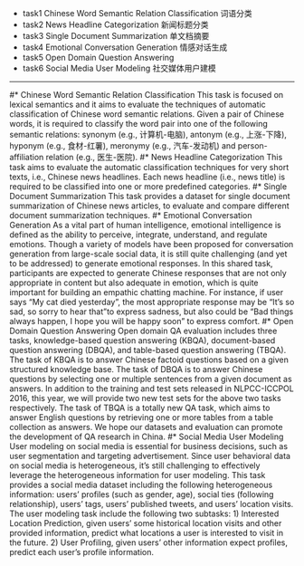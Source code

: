 
* task1 Chinese Word Semantic Relation Classification
词语分类
* task2 News Headline Categorization
新闻标题分类
* task3 Single Document Summarization
单文档摘要
* task4 Emotional Conversation Generation
情感对话生成
* task5 Open Domain Question Answering
* task6 Social Media User Modeling
社交媒体用户建模
***

#* Chinese Word Semantic Relation Classification
This task is focused on lexical semantics and it aims to evaluate the techniques of automatic classification of Chinese word semantic relations. Given a pair of Chinese words, it is required to classify the word pair into one of the following semantic relations: synonym (e.g., 计算机-电脑), antonym (e.g., 上涨-下降), hyponym (e.g., 食材-红薯), meronymy (e.g., 汽车-发动机) and person-affiliation relation (e.g., 医生-医院).
#* News Headline Categorization
This task aims to evaluate the automatic classification techniques for very short texts, i.e., Chinese news headlines. Each news headline (i.e., news title) is required to be classified into one or more predefined categories.
#* Single Document Summarization
This task provides a dataset for single document summarization of Chinese news articles, to evaluate and compare different document summarization techniques.
#* Emotional Conversation Generation
As a vital part of human intelligence, emotional intelligence is defined as the ability to perceive, integrate, understand, and regulate emotions. Though a variety of models have been proposed for conversation generation from large-scale social data, it is still quite challenging (and yet to be addressed) to generate emotional responses. In this shared task, participants are expected to generate Chinese responses that are not only appropriate in content but also adequate in emotion, which is quite important for building an empathic chatting machine. For instance, if user says “My cat died yesterday”, the most appropriate response may be “It’s so sad, so sorry to hear that”to express sadness, but also could be “Bad things always happen, I hope you will be happy soon” to express comfort.
#* Open Domain Question Answering
Open domain QA evaluation includes three tasks, knowledge-based question answering (KBQA), document-based question answering (DBQA), and table-based question answering (TBQA). The task of KBQA is to answer Chinese factoid questions based on a given structured knowledge base. The task of DBQA is to answer Chinese questions by selecting one or multiple sentences from a given document as answers. In addition to the training and test sets released in NLPCC-ICCPOL 2016, this year, we will provide two new test sets for the above two tasks respectively. The task of TBQA is a totally new QA task, which aims to answer English questions by retrieving one or more tables from a table collection as answers. We hope our datasets and evaluation can promote the development of QA research in China.
#* Social Media User Modeling
User modeling on social media is essential for business decisions, such as user segmentation and targeting advertisement. Since user behavioral data on social media is heterogeneous, it’s still challenging to effectively leverage the heterogeneous information for user modeling. This task provides a social media dataset including the following heterogeneous information: users’ profiles (such as gender, age), social ties (following relationship), users’ tags, users’ published tweets, and users’ location visits. The user modeling task include the following two subtasks: 1) Interested Location Prediction, given users’ some historical location visits and other provided information, predict what locations a user is interested to visit in the future. 2) User Profiling, given users’ other information expect profiles, predict each user’s profile information.